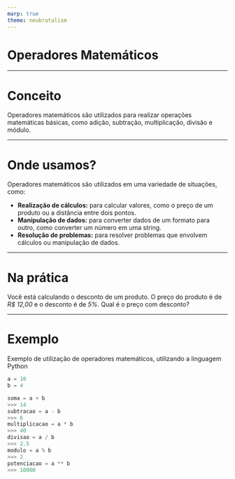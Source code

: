 ```yaml
---
marp: true
theme: neubrutalism
---
```


<!-- _class: dark cover -->

# Operadores Matemáticos

---

<!-- _class: center -->

# Conceito

Operadores matemáticos são utilizados para realizar operações matemáticas básicas, como adição, subtração, multiplicação, divisão e módulo.

---

# Onde usamos?

Operadores matemáticos são utilizados em uma variedade de situações, como:

- **Realização de cálculos:** para calcular valores, como o preço de um produto ou a distância entre dois pontos.
- **Manipulação de dados:** para converter dados de um formato para outro, como converter um número em uma string.
- **Resolução de problemas:** para resolver problemas que envolvem cálculos ou manipulação de dados.

---

<!-- _class: dark center -->

# Na prática

Você está calculando o desconto de um produto. O preço do produto é de _R$ 12,00_ e o desconto é de _5%_. Qual é o preço com desconto?

---

# Exemplo

Exemplo de utilização de operadores matemáticos, utilizando a linguagem Python

```python
a = 10
b = 4

soma = a + b
>>> 14
subtracao = a - b
>>> 6
multiplicacao = a * b
>>> 40
divisao = a / b
>>> 2.5
modulo = a % b
>>> 2
potenciacao = a ** b
>>> 10000
```
